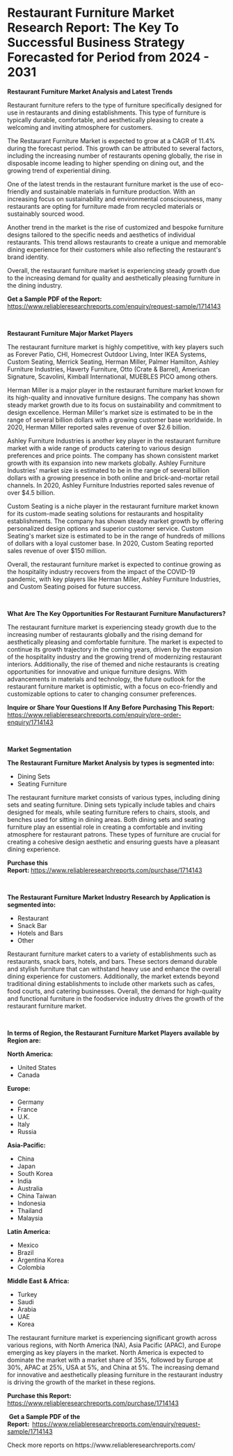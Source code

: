 <p><h1>Restaurant Furniture Market Research Report: The Key To Successful Business Strategy Forecasted for Period from 2024 - 2031</h1></p><p><strong>Restaurant Furniture Market Analysis and Latest Trends</strong></p>
<p><p>Restaurant furniture refers to the type of furniture specifically designed for use in restaurants and dining establishments. This type of furniture is typically durable, comfortable, and aesthetically pleasing to create a welcoming and inviting atmosphere for customers.</p><p>The Restaurant Furniture Market is expected to grow at a CAGR of 11.4% during the forecast period. This growth can be attributed to several factors, including the increasing number of restaurants opening globally, the rise in disposable income leading to higher spending on dining out, and the growing trend of experiential dining.</p><p>One of the latest trends in the restaurant furniture market is the use of eco-friendly and sustainable materials in furniture production. With an increasing focus on sustainability and environmental consciousness, many restaurants are opting for furniture made from recycled materials or sustainably sourced wood.</p><p>Another trend in the market is the rise of customized and bespoke furniture designs tailored to the specific needs and aesthetics of individual restaurants. This trend allows restaurants to create a unique and memorable dining experience for their customers while also reflecting the restaurant's brand identity.</p><p>Overall, the restaurant furniture market is experiencing steady growth due to the increasing demand for quality and aesthetically pleasing furniture in the dining industry.</p></p>
<p><strong>Get a Sample PDF of the Report:&nbsp;</strong> <a href="https://www.reliableresearchreports.com/enquiry/request-sample/1714143">https://www.reliableresearchreports.com/enquiry/request-sample/1714143</a></p>
<p>&nbsp;</p>
<p><strong>Restaurant Furniture Major Market Players</strong></p>
<p><p>The restaurant furniture market is highly competitive, with key players such as Forever Patio, CHI, Homecrest Outdoor Living, Inter IKEA Systems, Custom Seating, Merrick Seating, Herman Miller, Palmer Hamilton, Ashley Furniture Industries, Haverty Furniture, Otto (Crate & Barrel), American Signature, Scavolini, Kimball International, MUEBLES PICO among others.</p><p>Herman Miller is a major player in the restaurant furniture market known for its high-quality and innovative furniture designs. The company has shown steady market growth due to its focus on sustainability and commitment to design excellence. Herman Miller's market size is estimated to be in the range of several billion dollars with a growing customer base worldwide. In 2020, Herman Miller reported sales revenue of over $2.6 billion.</p><p>Ashley Furniture Industries is another key player in the restaurant furniture market with a wide range of products catering to various design preferences and price points. The company has shown consistent market growth with its expansion into new markets globally. Ashley Furniture Industries' market size is estimated to be in the range of several billion dollars with a growing presence in both online and brick-and-mortar retail channels. In 2020, Ashley Furniture Industries reported sales revenue of over $4.5 billion.</p><p>Custom Seating is a niche player in the restaurant furniture market known for its custom-made seating solutions for restaurants and hospitality establishments. The company has shown steady market growth by offering personalized design options and superior customer service. Custom Seating's market size is estimated to be in the range of hundreds of millions of dollars with a loyal customer base. In 2020, Custom Seating reported sales revenue of over $150 million. </p><p>Overall, the restaurant furniture market is expected to continue growing as the hospitality industry recovers from the impact of the COVID-19 pandemic, with key players like Herman Miller, Ashley Furniture Industries, and Custom Seating poised for future success.</p></p>
<p>&nbsp;</p>
<p><strong>What Are The Key Opportunities For Restaurant Furniture Manufacturers?</strong></p>
<p><p>The restaurant furniture market is experiencing steady growth due to the increasing number of restaurants globally and the rising demand for aesthetically pleasing and comfortable furniture. The market is expected to continue its growth trajectory in the coming years, driven by the expansion of the hospitality industry and the growing trend of modernizing restaurant interiors. Additionally, the rise of themed and niche restaurants is creating opportunities for innovative and unique furniture designs. With advancements in materials and technology, the future outlook for the restaurant furniture market is optimistic, with a focus on eco-friendly and customizable options to cater to changing consumer preferences.</p></p>
<p><strong>Inquire or Share Your Questions If Any Before Purchasing This Report:</strong> <a href="https://www.reliableresearchreports.com/enquiry/pre-order-enquiry/1714143">https://www.reliableresearchreports.com/enquiry/pre-order-enquiry/1714143</a></p>
<p>&nbsp;</p>
<p><strong>Market Segmentation</strong></p>
<p><strong>The Restaurant Furniture Market Analysis by types is segmented into:</strong></p>
<p><ul><li>Dining Sets</li><li>Seating Furniture</li></ul></p>
<p><p>The restaurant furniture market consists of various types, including dining sets and seating furniture. Dining sets typically include tables and chairs designed for meals, while seating furniture refers to chairs, stools, and benches used for sitting in dining areas. Both dining sets and seating furniture play an essential role in creating a comfortable and inviting atmosphere for restaurant patrons. These types of furniture are crucial for creating a cohesive design aesthetic and ensuring guests have a pleasant dining experience.</p></p>
<p><strong>Purchase this Report:&nbsp;</strong><a href="https://www.reliableresearchreports.com/purchase/1714143">https://www.reliableresearchreports.com/purchase/1714143</a></p>
<p>&nbsp;</p>
<p><strong>The Restaurant Furniture Market Industry Research by Application is segmented into:</strong></p>
<p><ul><li>Restaurant</li><li>Snack Bar</li><li>Hotels and Bars</li><li>Other</li></ul></p>
<p><p>Restaurant furniture market caters to a variety of establishments such as restaurants, snack bars, hotels, and bars. These sectors demand durable and stylish furniture that can withstand heavy use and enhance the overall dining experience for customers. Additionally, the market extends beyond traditional dining establishments to include other markets such as cafes, food courts, and catering businesses. Overall, the demand for high-quality and functional furniture in the foodservice industry drives the growth of the restaurant furniture market.</p></p>
<p>&nbsp;</p>
<p><strong>In terms of Region, the Restaurant Furniture Market Players available by Region are:</strong></p>
<p>
    <p> <strong> North America: </strong>
        <ul>
            <li>United States</li>
            <li>Canada</li>
        </ul>
        </p> 
    <p> <strong> Europe: </strong>
        <ul>
            <li>Germany</li>
            <li>France</li>
            <li>U.K.</li>
            <li>Italy</li>
            <li>Russia</li>
        </ul>
        </p> 
    <p> <strong> Asia-Pacific: </strong>
        <ul>
            <li>China</li>
            <li>Japan</li>
            <li>South Korea</li>
            <li>India</li>
            <li>Australia</li>
            <li>China Taiwan</li>
            <li>Indonesia</li>
            <li>Thailand</li>
            <li>Malaysia</li>
        </ul>
        </p> 
    <p> <strong> Latin America: </strong>
        <ul>
            <li>Mexico</li>
            <li>Brazil</li>
            <li>Argentina Korea</li>
            <li>Colombia</li>
        </ul>
        </p> 
    <p> <strong> Middle East & Africa: </strong>
        <ul>
            <li>Turkey</li>
            <li>Saudi</li>
            <li>Arabia</li>
            <li>UAE</li>
            <li>Korea</li>
        </ul>
    </p>
    </p>
<p><p>The restaurant furniture market is experiencing significant growth across various regions, with North America (NA), Asia Pacific (APAC), and Europe emerging as key players in the market. North America is expected to dominate the market with a market share of 35%, followed by Europe at 30%, APAC at 25%, USA at 5%, and China at 5%. The increasing demand for innovative and aesthetically pleasing furniture in the restaurant industry is driving the growth of the market in these regions.</p></p>
<p><strong>Purchase this Report: </strong><a href="https://www.reliableresearchreports.com/purchase/1714143">https://www.reliableresearchreports.com/purchase/1714143</a></p>
<p>&nbsp;<strong>Get a Sample PDF of the Report:&nbsp;&nbsp;</strong><a href="https://www.reliableresearchreports.com/enquiry/request-sample/1714143">https://www.reliableresearchreports.com/enquiry/request-sample/1714143</a></p>
<p><strong></strong></p>
<p>Check more reports on https://www.reliableresearchreports.com/</p>